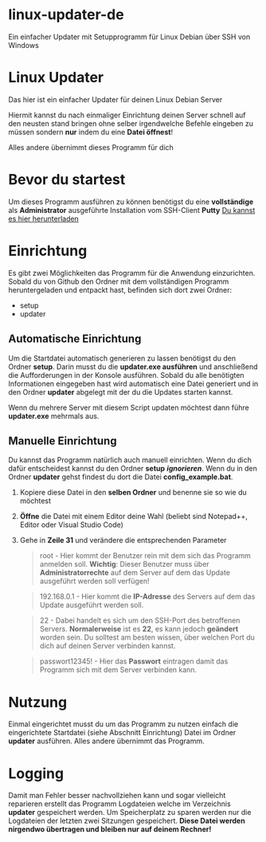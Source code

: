 # linux-updater-de
Ein einfacher Updater mit Setupprogramm für Linux Debian über SSH von Windows

# Linux Updater

Das hier ist ein einfacher Updater für deinen Linux Debian Server

Hiermit kannst du nach einmaliger Einrichtung deinen Server schnell auf den neusten stand bringen ohne selber irgendwelche Befehle eingeben zu müssen sondern **nur** indem du eine **Datei öffnest**!

Alles andere übernimmt dieses Programm für dich


# Bevor du startest

Um dieses Programm ausführen zu können benötigst du eine **vollständige** als **Administrator** ausgeführte Installation vom SSH-Client **Putty**
[Du kannst es hier herunterladen](https://www.chiark.greenend.org.uk/~sgtatham/putty/latest.html)

# Einrichtung

Es gibt zwei Möglichkeiten das Programm für die Anwendung einzurichten.
Sobald du von Github den Ordner mit dem vollständigen Programm heruntergeladen und entpackt hast, befinden sich dort zwei Ordner:

- setup
- updater

## Automatische Einrichtung

Um die Startdatei automatisch generieren zu lassen benötigst du den Ordner **setup**. Darin musst du die **updater.exe ausführen** und anschließend die Aufforderungen in der Konsole ausführen.
Sobald du alle benötigten Informationen eingegeben hast wird automatisch eine Datei generiert und in den Ordner **updater** abgelegt mit der du die Updates starten kannst.

Wenn du mehrere Server mit diesem Script updaten möchtest dann führe **updater.exe** mehrmals aus.

## Manuelle Einrichtung

Du kannst das Programm natürlich auch manuell einrichten.
Wenn du dich dafür entscheidest kannst du den Ordner **setup** ***ignorieren***.
Wenn du in den Ordner **updater** gehst findest du dort die Datei **config_example.bat**.

1. Kopiere diese Datei in den **selben Ordner** und benenne sie so wie du möchtest
2. **Öffne** die Datei mit einem Editor deine Wahl (beliebt sind Notepad++, Editor oder Visual Studio Code)
3. Gehe in **Zeile 31** und verändere die entsprechenden Parameter
	> root - Hier kommt der Benutzer rein mit dem sich das Programm anmelden soll. **Wichtig**: Dieser Benutzer muss über **Administratorrechte** auf dem Server auf dem das Update ausgeführt werden soll verfügen!

	> 192.168.0.1 - Hier kommt die **IP-Adresse** des Servers auf dem das Update ausgeführt werden soll.

	> 22 - Dabei handelt es sich um den SSH-Port des betroffenen Servers. **Normalerweise** ist es **22**, es kann jedoch **geändert** worden sein. Du solltest am besten wissen, über welchen Port du dich auf deinen Server verbinden kannst.

	> passwort12345! - Hier das **Passwort** eintragen damit das Programm sich mit dem Server verbinden kann.

# Nutzung

Einmal eingerichtet musst du um das Programm zu nutzen einfach die eingerichtete Startdatei (siehe Abschnitt Einrichtung) Datei im Ordner **updater** ausführen. Alles andere übernimmt das Programm.

# Logging

Damit man Fehler besser nachvollziehen kann und sogar vielleicht reparieren erstellt das Programm Logdateien welche im Verzeichnis **updater** gespeichert werden.
Um Speicherplatz zu sparen werden nur die Logdateien der letzten zwei Sitzungen gespeichert.
**Diese Datei werden nirgendwo übertragen und bleiben nur auf deinem Rechner!**
